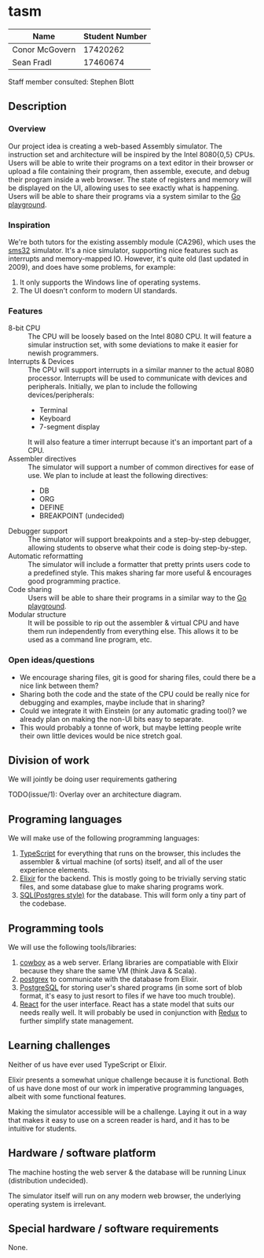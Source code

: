 # tasm

| Name           | Student Number |
|----------------|----------------|
| Conor McGovern |    17420262    |
|   Sean Fradl   |    17460674    |

Staff member consulted: Stephen Blott

## Description

### Overview

Our project idea is creating a web-based Assembly simulator. The instruction set and architecture will be inspired by the Intel 8080{0,5}
CPUs. Users will be able to write their programs on a text editor in their browser or upload a file containing their program, then assemble,
execute, and debug their program inside a web browser. The state of registers and memory will be displayed on the UI, allowing uses to see
exactly what is happening. Users will be able to share their programs via a system similar to the [Go playground](https://play.golang.org/).

### Inspiration

We're both tutors for the existing assembly module (CA296), which uses the [sms32](http://www.softwareforeducation.com/sms32v50/) simulator.
It's a nice simulator, supporting nice features such as interrupts and memory-mapped IO. However, it's quite old (last updated in 2009), and
does have some problems, for example:

1. It only supports the Windows line of operating systems.
1. The UI doesn't conform to modern UI standards.

### Features

<!-- Apparently markdown doesn't have special syntax for definition lists ): -->
<dl>
    <dt>8-bit CPU</dt>
    <dd>
        The CPU will be loosely based on the Intel 8080 CPU. It will feature a simular
        instruction set, with some deviations to make it easier for newish programmers.
    </dd>
    <dt>Interrupts &amp; Devices</dt>
    <dd>
        The CPU will support interrupts in a similar manner to the actual 8080 processor. Interrupts
        will be used to communicate with devices and peripherals. Initially, we plan to include the
        following devices/peripherals:
        <ul>
            <li>Terminal</li>
            <li>Keyboard</li>
            <li>7-segment display</li>
        </ul>
        It will also feature a timer interrupt because it's an important part of a CPU. 
    </dd>
    <dt>Assembler directives</dt>
    <dd>
        The simulator will support a number of common directives for ease of use. We plan to include at least the following
        directives:
        <ul>
            <li>DB</li>
            <li>ORG</li>
            <li>DEFINE</li>
            <li>BREAKPOINT (undecided)</li>
        </ul>
    </dd>
    <dt>Debugger support</dt>
    <dd>
        The simulator will support breakpoints and a step-by-step debugger, allowing students to observe what their code is
        doing step-by-step.
    </dd>
    <dt>Automatic reformatting</dt>
    <dd>
        The simulator will include a formatter that pretty prints users code to a predefined style. This makes sharing far more
        useful &amp; encourages good programming practice.
    </dd>
    <dt>Code sharing</dt>
    <dd>
        Users will be able to share their programs in a similar way to the <a href="https://play.golang.org/">Go playground</a>.
    </dd>
    <dt>Modular structure</dt>
    <dd>
        It will be possible to rip out the assembler &amp; virtual CPU and have them run independently
        from everything else. This allows it to be used as a command line program, etc.
    </dd>
</dl>

### Open ideas/questions

- We encourage sharing files, git is good for sharing files, could there be a nice link between them?
- Sharing both the code and the state of the CPU could be really nice for debugging and examples, maybe include that in sharing?
- Could we integrate it with Einstein (or any automatic grading tool)? we already plan on making the non-UI bits easy to separate.
- This would probably a tonne of work, but maybe letting people write their own little devices would be nice stretch goal.

## Division of work

We will jointly be doing user requirements gathering

TODO(issue/1): Overlay over an architecture diagram.

## Programing languages

We will make use of the following programming languages:

1. [TypeScript](https://typescriptlang.org) for everything that runs on the browser, this includes the assembler & virtual machine
   (of sorts) itself, and all of the user experience elements.
2. [Elixir](https://elixir.org) for the backend. This is mostly going to be trivially serving static files, and some database glue
   to make sharing programs work.
3. [SQL(Postgres style)](https://postgresql.org/) for the database. This will form only a tiny part of the codebase.

## Programming tools

We will use the following tools/libraries:

1. [cowboy](https://github.com/ninenines/cowboy) as a web server. Erlang libraries are compatiable with Elixir because they share the
   same VM (think Java & Scala).
1. [postgrex](https://github.com/elixir-ecto/postgrex) to communicate with the database from Elixir.
1. [PostgreSQL](https://www.postgresql.org/) for storing user's shared programs (in some sort of blob format, it's easy to just resort
   to files if we have too much trouble).
1. [React](https://reactjs.org) for the user interface. React has a state model that suits our needs really well. It will probably be
   used in conjunction with [Redux](https://redux.js.org/) to further simplify state management.

## Learning challenges

Neither of us have ever used TypeScript or Elixir.

Elixir presents a somewhat unique challenge because it is functional. Both of us have done most of our work in imperative programming
languages, albeit with some functional features.

Making the simulator accessible will be a challenge. Laying it out in a way that makes it easy to use on a screen reader is hard, and
it has to be intuitive for students.

## Hardware / software platform

The machine hosting the web server &amp; the database will be running Linux (distribution undecided).

The simulator itself will run on any modern web browser, the underlying operating system is irrelevant.

## Special hardware / software requirements

None.
